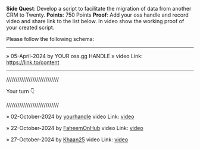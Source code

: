 **Side Quest**: Develop a script to facilitate the migration of data from another CRM to Twenty.
**Points**: 750 Points
**Proof**: Add your oss handle and record video and share link to the list below. In video show the working proof of your created script.

Please follow the following schema:

---

» 05-April-2024 by YOUR oss.gg HANDLE » video Link: https://link.to/content

---

////////////////////////////

Your turn 👇

////////////////////////////

» 02-October-2024 by [yourhandle](https://oss.gg/yourhandle) video Link: [video](https://twenty.com/)

» 22-October-2024 by [FaheemOnHub](https://oss.gg/FaheemOnHub) video Link: [video](https://drive.google.com/file/d/1bR59Q5gqoqHjzgdrF6K68U2hloexkQYM/view)

» 27-October-2024 by [Khaan25](https://oss.gg/Khaan25) video Link: [video](https://drive.google.com/file/d/1-wgzofJaWmnMcFgZZV5uYNNgtbJKJ_1G/view?usp=sharing/)
